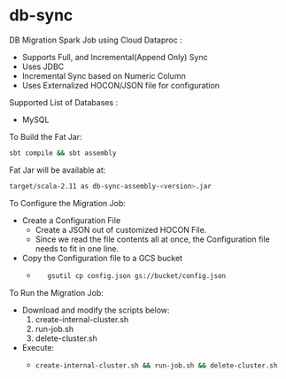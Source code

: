 # db-sync

DB Migration Spark Job using Cloud Dataproc : 
- Supports Full, and Incremental(Append Only) Sync
- Uses JDBC
- Incremental Sync based on Numeric Column
- Uses Externalized HOCON/JSON file for configuration

Supported List of Databases :
- MySQL

To Build the Fat Jar:
```bash
sbt compile && sbt assembly
```

Fat Jar will be available at:

```bash
target/scala-2.11 as db-sync-assembly-<version>.jar
```

To Configure the Migration Job:

* Create a Configuration File
  * Create a JSON out of customized HOCON File.
  * Since we read the file contents all at once, the Configuration file needs to fit in one line.
* Copy the Configuration file to a GCS bucket
  * ```bash
       gsutil cp config.json gs://bucket/config.json
       ```

To Run the Migration Job:

* Download and modify the scripts below:
  1. create-internal-cluster.sh
  2. run-job.sh
  3. delete-cluster.sh
* Execute:
  * ```bash
    create-internal-cluster.sh && run-job.sh && delete-cluster.sh
    ```
